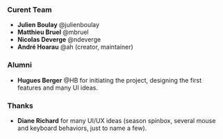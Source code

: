 ### Curent Team

* **Julien Boulay** @julienboulay
* **Matthieu Bruel** @mbruel
* **Nicolas Deverge** @ndeverge
* **André Hoarau** @ah (creator, maintainer)

### Alumni

* **Hugues Berger** @HB for initiating the project, designing the first features
  and many UI ideas.

### Thanks

* **Diane Richard** for many UI/UX ideas (season spinbox, several mouse and
  keyboard behaviors, just to name a few).

